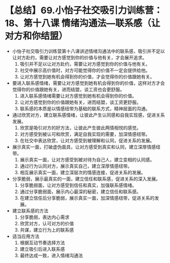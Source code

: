 # 【总结】69.小怡子社交吸引力训练营：18、第十八课 情绪沟通法—联系感（让对方和你结盟）

-   小怡子社交吸引力训练营第十八课讲述情绪沟通法中的联系感，吸引并不足以让对方赴约，需要让对方感觉到你的价值与他有关，才会展开追求。
    1.  吸引并不足以让对方赴约，需要让对方感觉到你的价值与他有关。
    2.  社交中展示高价值时，对方可能觉得你的价值不一定会提供给他。
    3.  让对方感觉到她有机会得到你的价值，才会觉得你的价值跟她有关。
-   要进入联系感情绪，需要让对方感觉到她有机会得到你的价值，这样对方才会觉得你的价值跟她有关，进而结盟，谈工资也会更舒服。
    1.  进入联系感情绪需要让对方感觉到她有机会得到你的价值。
    2.  让对方感觉到你的价值跟她有关，进而结盟，谈工资更舒服。
    3.  联系感的本质是以情感纽带为基础的联系方式，精神层面的沟通。
-   通过欣赏对方，建立联系感情绪，让彼此产生认同感和自我实现感，促进关系发展。
    1.  欣赏是吸引对方的好方法，让彼此产生彼此两情相悦的感觉。
    2.  对方感受到被认可和欣赏，满足自我实现的需要，加深情感纽带。
    3.  在社交中表达欣赏，让对方感受到被理解和认同，促进关系的发展。
-   展示真实一面，打破虚伪面具，让对方感受到真实和认同，建立深厚情感纽带。
    1.  展示真实一面，让对方感受到被对待为自己人，建立变相的认同感。
    2.  通过行为认同对方，展示真实自己，建立深厚情感纽带。
    3.  相互展示真实一面，建立深层次的情感连接，促进关系的发展。
-   分享脆弱，展示最真实的一面，建立信任和联系感，促进关系的深入发展。
    1.  分享脆弱面，让对方感受到信任和真实，加强联系感情绪。
    2.  通过分享脆弱面，展示内心最深的秘密，建立信任和联系感。
    3.  在建立信任后分享脆弱，展示真实一面，加深情感纽带，促进关系的发展。
-   建立联系感的方法
    1.  分享脆弱，表达内心需求
    2.  欣赏对方，认可对方的价值
    3.  共谋，建立行为上的联系感
-   适当应用方法
    1.  根据互动节奏选择方法
    2.  建立吸引后进入联系感
    3.  最终达成一致，进入情绪沟通法